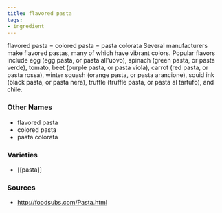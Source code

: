 ```yaml
---
title: flavored pasta
tags:
- ingredient
---
```

flavored pasta = colored pasta = pasta colorata Several manufacturers make flavored pastas, many of which have vibrant colors. Popular flavors include egg (egg pasta, or pasta all'uovo), spinach (green pasta, or pasta verde), tomato, beet (purple pasta, or pasta viola), carrot (red pasta, or pasta rossa), winter squash (orange pasta, or pasta arancione), squid ink (black pasta, or pasta nera), truffle (truffle pasta, or pasta al tartufo), and chile.

### Other Names

* flavored pasta
* colored pasta
* pasta colorata

### Varieties

* [[pasta]]

### Sources
* http://foodsubs.com/Pasta.html
